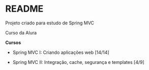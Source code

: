# README #

Projeto criado para estudo de Spring MVC

Curso da Alura

**Cursos**

- Spring MVC I: Criando aplicações web [14/14]

- Spring MVC II: Integração, cache, segurança e templates [4/9]